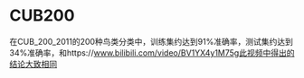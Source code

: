 # CUB200

在CUB_200_2011的200种鸟类分类中，训练集约达到91%准确率，测试集约达到34%准确率，和https://www.bilibili.com/video/BV1YX4y1M75g此视频中得出的结论大致相同
